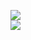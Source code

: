 [![](https://img.shields.io/badge/Made%20With-Github%20Spray-lightgrey.svg?style=for-the-badge&logo=github)](https://github.com/Annihil/github-spray#12688)  
[![](https://i.imgur.com/2DrTn0Z.gif)](https://github.com/Annihil/github-spray)